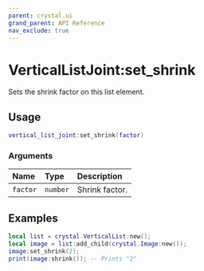 ```yaml
---
parent: crystal.ui
grand_parent: API Reference
nav_exclude: true
---
```


# VerticalListJoint:set_shrink

Sets the shrink factor on this list element.

## Usage

```lua
vertical_list_joint:set_shrink(factor)
```

### Arguments

| Name     | Type     | Description    |
| :------- | :------- | :------------- |
| `factor` | `number` | Shrink factor. |

## Examples

```lua
local list = crystal.VerticalList:new();
local image = list:add_child(crystal.Image:new());
image:set_shrink(2);
print(image:shrink()); -- Prints "2"
```
